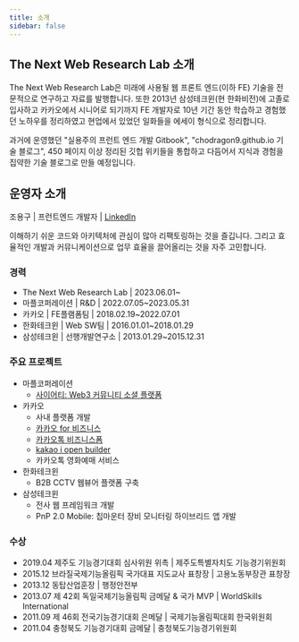```yaml
---
title: 소개
sidebar: false
---
```


## The Next Web Research Lab 소개
The Next Web Research Lab은 미래에 사용될 웹 프론트 엔드(이하 FE) 기술을 전문적으로 연구하고 자료를 발행합니다. 또한 2013년 삼성테크윈(현 한화비전)에 고졸로 입사하고 카카오에서 시니어로 되기까지 FE 개발자로 10년 기간 동안 학습하고 경험했던 노하우를 정리하였고 현업에서 있었던 일화들을 에세이 형식으로 정리합니다.

과거에 운영했던 "실용주의 프런트 엔드 개발 Gitbook",  "chodragon9.github.io 기술 블로그", 450 페이지 이상 정리된 깃헙 위키들을 통합하고 다듬어서 지식과 경험을 집약한 기술 블로그로 만들 예정입니다.

## 운영자 소개
조용구 | 프런트엔드 개발자 | [LinkedIn](https://www.linkedin.com/in/yongku-cho)

이해하기 쉬운 코드와 아키텍처에 관심이 많아 리팩토링하는 것을 즐깁니다.
그리고 효율적인 개발과 커뮤니케이션으로 업무 효율을 끌어올리는 것을 자주 고민합니다.

### 경력
- The Next Web Research Lab | 2023.06.01~
- 마플코퍼레이션 | R&D | 2022.07.05~2023.05.31
- 카카오 | FE플램폼팀 | 2018.02.19~2022.07.01
- 한화테크윈 | Web SW팀 | 2016.01.01~2018.01.29
- 삼성테크윈 | 선행개발연구소 | 2013.01.29~2015.12.31

### 주요 프로젝트
- 마플코퍼레이션
  - [사이어티: Web3 커뮤니티 소셜 플랫폼](https://www.ciety.xyz)
- 카카오
    - 사내 플랫폼 개발
    - [카카오 for 비즈니스](https://business.kakao.com/)
    - [카카오톡 비즈니스폼](https://business.kakao.com/talkbizform/)
    - [kakao i open builder](https://i.kakao.com/)
    - 카카오톡 영화예매 서비스
- 한화테크윈
    - B2B CCTV 웹뷰어 플랫폼 구축
- 삼성테크윈
    - 전사 웹 프레임워크 개발
    - PnP 2.0 Mobile: 칩마운터 장비 모니터링 하이브리드 앱 개발

### 수상
- 2019.04 제주도 기능경기대회 심사위원 위촉 | 제주도특별자치도 기능경기위원회
- 2015.12 브라질국제기능올림픽 국가대표 지도교사 표창장 | 고용노동부장관 표창장
- 2013.12 동탑산업훈장 | 행정안전부
- 2013.07 제 42회 독일국제기능올림픽 금메달 & 국가 MVP | WorldSkills International
- 2011.09 제 46회 전국기능경기대회 은메달 | 국제기능올림픽대회 한국위원회
- 2011.04 충청북도 기능경기대회 금메달 | 충청북도기능경기위원회